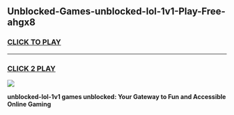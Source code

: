 
## Unblocked-Games-unblocked-lol-1v1-Play-Free-ahgx8
<h3>
<a href="https://premium76.site?title=unblocked-lol-1v1&ref=19M">CLICK TO PLAY</a></h3>
<hr>

<h3>
<a href="https://premium76.site?title=unblocked-lol-1v1&ref=19M">CLICK 2 PLAY</a>
  
</h3>

<a href="https://premium76.site?title=unblocked-lol-1v1&ref=19M"><img src="https://clearcache.store/games.png"></a>


**unblocked-lol-1v1 games unblocked: Your Gateway to Fun and Accessible Online Gaming**
